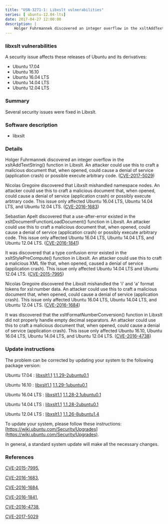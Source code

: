 ```yaml
---
title: "USN-3271-1: Libxslt vulnerabilities"
series: [ ubuntu-12.04-lts]
date: 2017-04-27 12:00:00
description: |
    Holger Fuhrmannek discovered an integer overflow in the xsltAddTextString() function in Libxslt. An attacker could use this to craft a malicious document that, when opened, could cause a denial of service (application crash) or possible execute arbitrary code. ([CVE-2017-5029](http://people.ubuntu.com/~ubuntu-security/cve/CVE-2017-5029))
--- 
```

 
 


### libxslt vulnerabilities

A security issue affects these releases of Ubuntu and its derivatives:

* Ubuntu 17.04
* Ubuntu 16.10
* Ubuntu 16.04 LTS
* Ubuntu 14.04 LTS
* Ubuntu 12.04 LTS

### Summary

Several security issues were fixed in Libxslt. 

### Software description

* libxslt 

### Details

Holger Fuhrmannek discovered an integer overflow in the xsltAddTextString() function in Libxslt. An attacker could use this to craft a malicious document that, when opened, could cause a denial of service (application crash) or possible execute arbitrary code. ([CVE-2017-5029](http://people.ubuntu.com/~ubuntu-security/cve/CVE-2017-5029))

Nicolas Gregoire discovered that Libxslt mishandled namespace nodes. An attacker could use this to craft a malicious document that, when opened, could cause a denial of service (application crash) or possibly execute arbtrary code. This issue only affected Ubuntu 16.04 LTS, Ubuntu 14.04 LTS, and Ubuntu 12.04 LTS. ([CVE-2016-1683](http://people.ubuntu.com/~ubuntu-security/cve/CVE-2016-1683))

Sebastian Apelt discovered that a use-after-error existed in the xsltDocumentFunctionLoadDocument() function in Libxslt. An attacker could use this to craft a malicious document that, when opened, could cause a denial of service (application crash) or possibly execute arbitrary code. This issue only affected Ubuntu 16.04 LTS, Ubuntu 14.04 LTS, and Ubuntu 12.04 LTS. ([CVE-2016-1841](http://people.ubuntu.com/~ubuntu-security/cve/CVE-2016-1841))

It was discovered that a type confusion error existed in the xsltStylePreCompute() function in Libxslt. An attacker could use this to craft a malicious XML file that, when opened, caused a denial of service (application crash). This issue only affected Ubuntu 14.04 LTS and Ubuntu 12.04 LTS. ([CVE-2015-7995](http://people.ubuntu.com/~ubuntu-security/cve/CVE-2015-7995))

Nicolas Gregoire discovered the Libxslt mishandled the &#39;i&#39; and &#39;a&#39; format tokens for xsl:number data. An attacker could use this to craft a malicious document that, when opened, could cause a denial of service (application crash). This issue only affected Ubuntu 16.04 LTS, Ubuntu 14.04 LTS, and Ubuntu 12.04 LTS. ([CVE-2016-1684](http://people.ubuntu.com/~ubuntu-security/cve/CVE-2016-1684))

It was discovered that the xsltFormatNumberConversion() function in Libxslt did not properly handle empty decimal separators. An attacker could use this to craft a malicious document that, when opened, could cause a denial of service (application crash). This issue only affected Ubuntu 16.10, Ubuntu 16.04 LTS, Ubuntu 14.04 LTS, and Ubuntu 12.04 LTS. ([CVE-2016-4738](http://people.ubuntu.com/~ubuntu-security/cve/CVE-2016-4738)) 

### Update instructions

The problem can be corrected by updating your system to the following package version:

Ubuntu 17.04
 : [libxslt1.1](https://launchpad.net/ubuntu/+source/libxslt) <span> [1.1.29-2ubuntu0.1](https://launchpad.net/ubuntu/+source/libxslt/1.1.29-2ubuntu0.1) </span> 

Ubuntu 16.10
 : [libxslt1.1](https://launchpad.net/ubuntu/+source/libxslt) <span> [1.1.29-1ubuntu0.1](https://launchpad.net/ubuntu/+source/libxslt/1.1.29-1ubuntu0.1) </span> 

Ubuntu 16.04 LTS
 : [libxslt1.1](https://launchpad.net/ubuntu/+source/libxslt) <span> [1.1.28-2.1ubuntu0.1](https://launchpad.net/ubuntu/+source/libxslt/1.1.28-2.1ubuntu0.1) </span> 

Ubuntu 14.04 LTS
 : [libxslt1.1](https://launchpad.net/ubuntu/+source/libxslt) <span> [1.1.28-2ubuntu0.1](https://launchpad.net/ubuntu/+source/libxslt/1.1.28-2ubuntu0.1) </span> 

Ubuntu 12.04 LTS
 : [libxslt1.1](https://launchpad.net/ubuntu/+source/libxslt) <span> [1.1.26-8ubuntu1.4](https://launchpad.net/ubuntu/+source/libxslt/1.1.26-8ubuntu1.4) </span> 

To update your system, please follow these instructions: [https://wiki.ubuntu.com/Security/Upgrades](https://wiki.ubuntu.com/Security/Upgrades).

In general, a standard system update will make all the necessary changes. 

### References

 
 [CVE-2015-7995](http://people.ubuntu.com/~ubuntu-security/cve/CVE-2015-7995), 

 [CVE-2016-1683](http://people.ubuntu.com/~ubuntu-security/cve/CVE-2016-1683), 

 [CVE-2016-1684](http://people.ubuntu.com/~ubuntu-security/cve/CVE-2016-1684), 

 [CVE-2016-1841](http://people.ubuntu.com/~ubuntu-security/cve/CVE-2016-1841), 

 [CVE-2016-4738](http://people.ubuntu.com/~ubuntu-security/cve/CVE-2016-4738), 

 [CVE-2017-5029](http://people.ubuntu.com/~ubuntu-security/cve/CVE-2017-5029)
 

